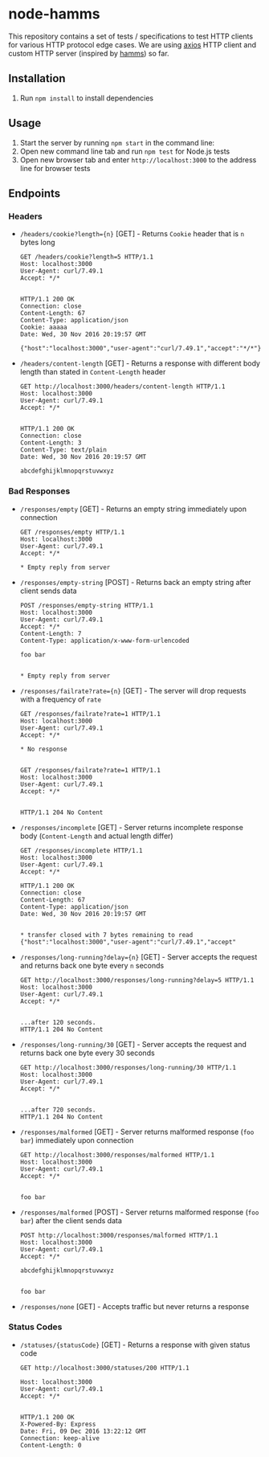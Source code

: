 # node-hamms

This repository contains a set of tests / specifications to test HTTP clients for various HTTP protocol edge cases.
We are using [axios](https://github.com/mzabriskie/axios) HTTP client and custom HTTP server (inspired by [hamms](https://github.com/kevinburke/hamms)) so far.

## Installation

1. Run ```npm install``` to install dependencies

## Usage

1. Start the server by running ```npm start``` in the command line:
2. Open new command line tab and run ```npm test``` for Node.js tests
3. Open new browser tab and enter ```http://localhost:3000``` to the address line for browser tests

## Endpoints

### Headers

* ```/headers/cookie?length={n}``` [GET] - Returns ```Cookie``` header that is ```n``` bytes long

    ```
    GET /headers/cookie?length=5 HTTP/1.1
    Host: localhost:3000
    User-Agent: curl/7.49.1
    Accept: */*


    HTTP/1.1 200 OK
    Connection: close
    Content-Length: 67
    Content-Type: application/json
    Cookie: aaaaa
    Date: Wed, 30 Nov 2016 20:19:57 GMT

    {"host":"localhost:3000","user-agent":"curl/7.49.1","accept":"*/*"}
    ```

* ```/headers/content-length``` [GET] - Returns a response with different body length than stated in ```Content-Length``` header

    ```
    GET http://localhost:3000/headers/content-length HTTP/1.1
    Host: localhost:3000
    User-Agent: curl/7.49.1
    Accept: */*
    
    
    HTTP/1.1 200 OK
    Connection: close
    Content-Length: 3
    Content-Type: text/plain
    Date: Wed, 30 Nov 2016 20:19:57 GMT
    
    abcdefghijklmnopqrstuvwxyz
    ```

### Bad Responses

* ```/responses/empty``` [GET] - Returns an empty string immediately upon connection

  ```
  GET /responses/empty HTTP/1.1
  Host: localhost:3000
  User-Agent: curl/7.49.1
  Accept: */*

  * Empty reply from server
  ```

* ```/responses/empty-string``` [POST] - Returns back an empty string after client sends data

  ```
  POST /responses/empty-string HTTP/1.1
  Host: localhost:3000
  User-Agent: curl/7.49.1
  Accept: */*
  Content-Length: 7
  Content-Type: application/x-www-form-urlencoded

  foo bar


  * Empty reply from server
  ```

* ```/responses/failrate?rate={n}``` [GET] - The server will drop requests with a frequency of ```rate```

  ```
  GET /responses/failrate?rate=1 HTTP/1.1
  Host: localhost:3000
  User-Agent: curl/7.49.1
  Accept: */*

  * No response


  GET /responses/failrate?rate=1 HTTP/1.1
  Host: localhost:3000
  User-Agent: curl/7.49.1
  Accept: */*


  HTTP/1.1 204 No Content
  ```

* ```/responses/incomplete``` [GET] - Server returns incomplete response body (```Content-Length``` and actual length differ)

  ```
  GET /responses/incomplete HTTP/1.1
  Host: localhost:3000
  User-Agent: curl/7.49.1
  Accept: */*
 
  HTTP/1.1 200 OK
  Connection: close
  Content-Length: 67
  Content-Type: application/json
  Date: Wed, 30 Nov 2016 20:19:57 GMT


  * transfer closed with 7 bytes remaining to read
  {"host":"localhost:3000","user-agent":"curl/7.49.1","accept"
  ```

* ```/responses/long-running?delay={n}``` [GET] - Server accepts the request and returns back one byte every ```n``` seconds

    ```
    GET http://localhost:3000/responses/long-running?delay=5 HTTP/1.1
    Host: localhost:3000
    User-Agent: curl/7.49.1
    Accept: */*


    ...after 120 seconds.
    HTTP/1.1 204 No Content
    ```

* ```/responses/long-running/30``` [GET] - Server accepts the request and returns back one byte every 30 seconds

    ```
    GET http://localhost:3000/responses/long-running/30 HTTP/1.1
    Host: localhost:3000
    User-Agent: curl/7.49.1
    Accept: */*


    ...after 720 seconds.
    HTTP/1.1 204 No Content
    ```

* ```/responses/malformed``` [GET] - Server returns malformed response (```foo bar```) immediately upon connection

    ```
    GET http://localhost:3000/responses/malformed HTTP/1.1
    Host: localhost:3000
    User-Agent: curl/7.49.1
    Accept: */*


    foo bar
    ```

* ```/responses/malformed``` [POST] - Server returns malformed response (```foo bar```) after the client sends data

    ```
    POST http://localhost:3000/responses/malformed HTTP/1.1
    Host: localhost:3000
    User-Agent: curl/7.49.1
    Accept: */*

    abcdefghijklmnopqrstuvwxyz
    
    
    foo bar
    ```

* ```/responses/none``` [GET] - Accepts traffic but never returns a response

### Status Codes

* ```/statuses/{statusCode}``` [GET] - Returns a response with given status code

    ```
    GET http://localhost:3000/statuses/200 HTTP/1.1

    Host: localhost:3000
    User-Agent: curl/7.49.1
    Accept: */*
    
    
    HTTP/1.1 200 OK
    X-Powered-By: Express
    Date: Fri, 09 Dec 2016 13:22:12 GMT
    Connection: keep-alive
    Content-Length: 0
    ```
